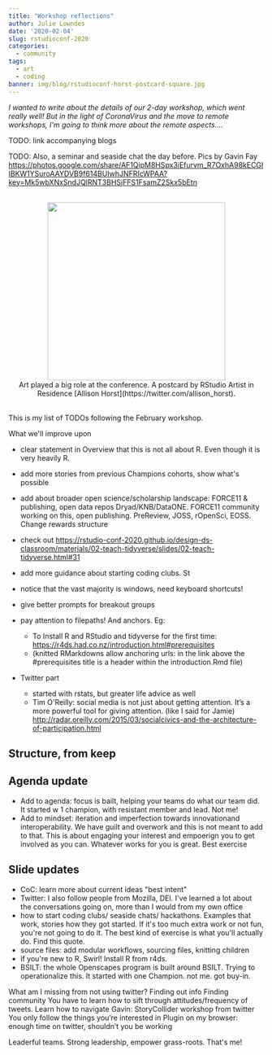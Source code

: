 ```yaml
---
title: "Workshop reflections"
author: Julie Lowndes
date: '2020-02-04'
slug: rstudioconf-2020
categories:
  - community
tags:
  - art
  - coding
banner: img/blog/rstudioconf-horst-postcard-square.jpg
---
```


*I wanted to write about the details of our 2-day workshop, which went really well! But in the light of CoronaVirus and the move to remote workshops, I'm going to think more about the remote aspects....*



TODO: link accompanying blogs

TODO: Also, a seminar and seaside chat the day before. Pics by Gavin Fay https://photos.google.com/share/AF1QipM8HSpx3iEfurvm_R7OxhA98kECGIIBKW1YSuroAAYDVB9f614BUIwhJNFRIcWPAA?key=Mk5wbXNxSndJQlRNT3BHSjFFS1FsamZ2Skx5bEtn


<br>
<center>
  <a href = "https://twitter.com/juliesquid/status/1224755643598307328">
  <img src="/img/blog/rstudioconf-horst-postcard-square.jpg" width="350px"></a>
  <figcaption>Art played a big role at the conference. A postcard by RStudio Artist in Residence [Allison Horst](https://twitter.com/allison_horst).</figcaption>
</center>
<br>

This is my list of TODOs following the February workshop.

What we'll improve upon

- clear statement in Overview that this is not all about R. Even though it is very heavily R. 
- add more stories from previous Champions cohorts, show what's possible
- add about broader open science/scholarship landscape: FORCE11 & publishing, open data repos Dryad/KNB/DataONE. FORCE11 community working on this, open publishing. PreReview, JOSS, rOpenSci, EOSS. Change rewards structure

- check out https://rstudio-conf-2020.github.io/design-ds-classroom/materials/02-teach-tidyverse/slides/02-teach-tidyverse.html#31 

- add more guidance about starting coding clubs. St

- notice that the vast majority is windows, need keyboard shortcuts!
- give better prompts for breakout groups
- pay attention to filepaths! And anchors. Eg: 
  - To Install R and RStudio and tidyverse for the first time: 
https://r4ds.had.co.nz/introduction.html#prerequisites 
  - (knitted RMarkdowns allow anchoring urls: in the link above the #prerequisites title is a header within the introduction.Rmd file)

- Twitter part
  - started with rstats, but greater life advice as well
  - Tim O'Reilly: social media is not just about getting attention. It’s a more powerful tool for giving attention. (like I said for Jamie) http://radar.oreilly.com/2015/03/socialcivics-and-the-architecture-of-participation.html

## Structure, from keep

## Agenda update

- Add to agenda: focus is bailt, helping your teams do what our team did. It started w 1 champion, with resistant member and lead. Not me! 
- Add to mindset: iteration and imperfection towards innovationand interoperability. We have guilt and overwork and this is not meant to add to that. This is about  engaging your interest and empoerign you to get involved as you can. Whatever works for you is great. Best exercise

## Slide updates
- CoC: learn more about current ideas "best intent"
- Twitter: I also follow people from Mozilla, DEI. I've learned a lot about the conversations going on, more than I would from my own office
- how to start coding clubs/ seaside chats/ hackathons. Examples that work, stories how they got started. If it's too much extra work or not fun, you're not going to do it. The best kind of exercise is what you'll actually do. Find this quote.
- source files: add modular workflows, sourcing files, knitting children
- if you're new to R, Swirl! Install R from r4ds. 
- BSILT: the whole Openscapes program is built around BSILT. Trying to operationalize this. It started with one Champion. not me. got buy-in. 


What am I missing from not using twitter?
Finding out info
Finding community
You have to learn how to sift through attitudes/frequency of tweets. Learn how to navigate
Gavin: StoryCollider workshop from twitter
You only follow the things you’re interested in
Plugin on my browser: enough time on twitter, shouldn’t you be working


Leaderful teams. Strong leadership, empower grass-roots. That's me!

